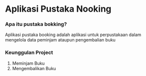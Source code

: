 # Aplikasi Pustaka Nooking

### Apa itu pustaka bokking?
Aplikasi pustaka booking adalah aplikasi untuk perpustakaan dalam mengelola data peminjam ataupun pengembalian buku

### Keunggulan Project
1. Meminjam Buku
2. Mengembalikan Buku